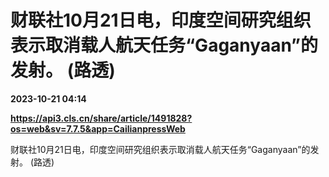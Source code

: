 # 财联社10月21日电，印度空间研究组织表示取消载人航天任务“Gaganyaan”的发射。 (路透)

**2023-10-21 04:14**

**https://api3.cls.cn/share/article/1491828?os=web&sv=7.7.5&app=CailianpressWeb**

财联社10月21日电，印度空间研究组织表示取消载人航天任务“Gaganyaan”的发射。 (路透)